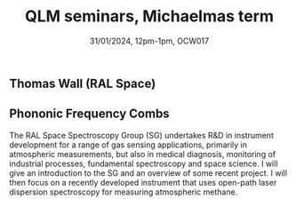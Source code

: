 ﻿---
layout: page
title: QLM seminars, Michaelmas term
subtitle: 31/01/2024, 12pm-1pm, OCW017
---

## Thomas Wall (RAL Space)

## Phononic Frequency Combs

The RAL Space Spectroscopy Group (SG) undertakes R&D in instrument development for a range of gas sensing applications, primarily in atmospheric measurements, but also in medical diagnosis, monitoring of industrial processes, fundamental spectroscopy and space science. I will give an introduction to the SG and an overview of some recent project. I will then focus on a recently developed instrument that uses open-path laser dispersion spectroscopy for measuring atmospheric methane.




